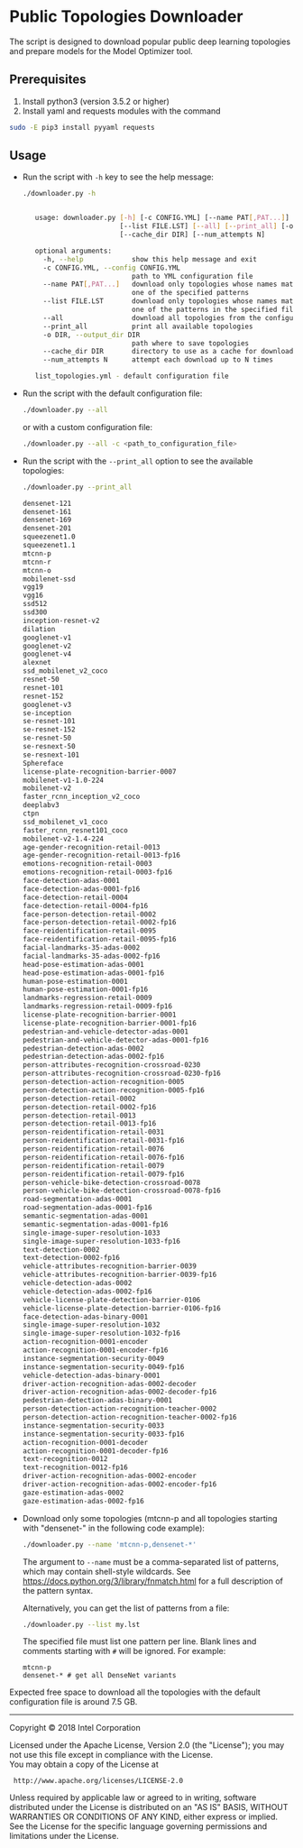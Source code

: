 Public Topologies Downloader
============================

The script is designed to download popular public deep learning topologies and prepare models for the Model Optimizer tool.

Prerequisites
-------------

1. Install python3 (version 3.5.2 or higher) 
2. Install yaml and requests modules with the command

```sh
sudo -E pip3 install pyyaml requests
```   

Usage
-----

*  Run the script with `-h` key to see the help message:

   ```sh  
   ./downloader.py -h


      usage: downloader.py [-h] [-c CONFIG.YML] [--name PAT[,PAT...]]
                           [--list FILE.LST] [--all] [--print_all] [-o DIR]
                           [--cache_dir DIR] [--num_attempts N]

      optional arguments:
        -h, --help            show this help message and exit
        -c CONFIG.YML, --config CONFIG.YML
                              path to YML configuration file
        --name PAT[,PAT...]   download only topologies whose names match at least
                              one of the specified patterns
        --list FILE.LST       download only topologies whose names match at least
                              one of the patterns in the specified file
        --all                 download all topologies from the configuration file
        --print_all           print all available topologies
        -o DIR, --output_dir DIR
                              path where to save topologies
        --cache_dir DIR       directory to use as a cache for downloaded files
        --num_attempts N      attempt each download up to N times

      list_topologies.yml - default configuration file
   ```

*  Run the script with the default configuration file:

   ```sh
   ./downloader.py --all
   ```   
   or with a custom configuration file:
   
   ```sh   
   ./downloader.py --all -c <path_to_configuration_file>
   ```

*  Run the script with the `--print_all` option to see the available topologies:

   ```sh
   ./downloader.py --print_all

   densenet-121
   densenet-161
   densenet-169
   densenet-201
   squeezenet1.0
   squeezenet1.1
   mtcnn-p
   mtcnn-r
   mtcnn-o
   mobilenet-ssd
   vgg19
   vgg16
   ssd512
   ssd300
   inception-resnet-v2
   dilation
   googlenet-v1
   googlenet-v2
   googlenet-v4
   alexnet
   ssd_mobilenet_v2_coco
   resnet-50
   resnet-101
   resnet-152
   googlenet-v3
   se-inception
   se-resnet-101
   se-resnet-152
   se-resnet-50
   se-resnext-50
   se-resnext-101
   Sphereface
   license-plate-recognition-barrier-0007
   mobilenet-v1-1.0-224
   mobilenet-v2
   faster_rcnn_inception_v2_coco
   deeplabv3
   ctpn
   ssd_mobilenet_v1_coco
   faster_rcnn_resnet101_coco
   mobilenet-v2-1.4-224
   age-gender-recognition-retail-0013
   age-gender-recognition-retail-0013-fp16
   emotions-recognition-retail-0003
   emotions-recognition-retail-0003-fp16
   face-detection-adas-0001
   face-detection-adas-0001-fp16
   face-detection-retail-0004
   face-detection-retail-0004-fp16
   face-person-detection-retail-0002
   face-person-detection-retail-0002-fp16
   face-reidentification-retail-0095
   face-reidentification-retail-0095-fp16
   facial-landmarks-35-adas-0002
   facial-landmarks-35-adas-0002-fp16
   head-pose-estimation-adas-0001
   head-pose-estimation-adas-0001-fp16
   human-pose-estimation-0001
   human-pose-estimation-0001-fp16
   landmarks-regression-retail-0009
   landmarks-regression-retail-0009-fp16
   license-plate-recognition-barrier-0001
   license-plate-recognition-barrier-0001-fp16
   pedestrian-and-vehicle-detector-adas-0001
   pedestrian-and-vehicle-detector-adas-0001-fp16
   pedestrian-detection-adas-0002
   pedestrian-detection-adas-0002-fp16
   person-attributes-recognition-crossroad-0230
   person-attributes-recognition-crossroad-0230-fp16
   person-detection-action-recognition-0005
   person-detection-action-recognition-0005-fp16
   person-detection-retail-0002
   person-detection-retail-0002-fp16
   person-detection-retail-0013
   person-detection-retail-0013-fp16
   person-reidentification-retail-0031
   person-reidentification-retail-0031-fp16
   person-reidentification-retail-0076
   person-reidentification-retail-0076-fp16
   person-reidentification-retail-0079
   person-reidentification-retail-0079-fp16
   person-vehicle-bike-detection-crossroad-0078
   person-vehicle-bike-detection-crossroad-0078-fp16
   road-segmentation-adas-0001
   road-segmentation-adas-0001-fp16
   semantic-segmentation-adas-0001
   semantic-segmentation-adas-0001-fp16
   single-image-super-resolution-1033
   single-image-super-resolution-1033-fp16
   text-detection-0002
   text-detection-0002-fp16
   vehicle-attributes-recognition-barrier-0039
   vehicle-attributes-recognition-barrier-0039-fp16
   vehicle-detection-adas-0002
   vehicle-detection-adas-0002-fp16
   vehicle-license-plate-detection-barrier-0106
   vehicle-license-plate-detection-barrier-0106-fp16
   face-detection-adas-binary-0001
   single-image-super-resolution-1032
   single-image-super-resolution-1032-fp16
   action-recognition-0001-encoder
   action-recognition-0001-encoder-fp16
   instance-segmentation-security-0049
   instance-segmentation-security-0049-fp16
   vehicle-detection-adas-binary-0001 
   driver-action-recognition-adas-0002-decoder
   driver-action-recognition-adas-0002-decoder-fp16
   pedestrian-detection-adas-binary-0001
   person-detection-action-recognition-teacher-0002
   person-detection-action-recognition-teacher-0002-fp16
   instance-segmentation-security-0033
   instance-segmentation-security-0033-fp16
   action-recognition-0001-decoder
   action-recognition-0001-decoder-fp16
   text-recognition-0012
   text-recognition-0012-fp16
   driver-action-recognition-adas-0002-encoder
   driver-action-recognition-adas-0002-encoder-fp16
   gaze-estimation-adas-0002
   gaze-estimation-adas-0002-fp16
   ```

*  Download only some topologies (mtcnn-p and all topologies starting with "densenet-" in the following code example):

   ```sh
   ./downloader.py --name 'mtcnn-p,densenet-*'
   ```

   The argument to `--name` must be a comma-separated list of patterns, which may contain shell-style wildcards.
   See https://docs.python.org/3/library/fnmatch.html for a full description of the pattern syntax.

   Alternatively, you can get the list of patterns from a file:

   ```sh
   ./downloader.py --list my.lst
   ```

   The specified file must list one pattern per line. Blank lines and comments starting with `#` will be ignored.
   For example:

   ```
   mtcnn-p
   densenet-* # get all DenseNet variants
   ```

Expected free space to download all the topologies with the default configuration file is around 7.5 GB.

__________

Copyright &copy; 2018 Intel Corporation

Licensed under the Apache License, Version 2.0 (the "License");
you may not use this file except in compliance with the License.  
You may obtain a copy of the License at

     http://www.apache.org/licenses/LICENSE-2.0

Unless required by applicable law or agreed to in writing, software
distributed under the License is distributed on an "AS IS" BASIS,
WITHOUT WARRANTIES OR CONDITIONS OF ANY KIND, either express or implied.
See the License for the specific language governing permissions and
limitations under the License.
